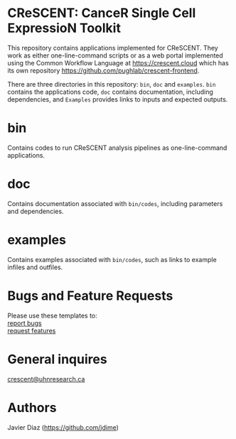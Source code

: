 # CReSCENT: CanceR Single Cell ExpressioN Toolkit


This repository contains applications implemented for CReSCENT. They work as either one-line-command scripts or as a web portal implemented using the Common Workflow Language at https://crescent.cloud which has its own repository https://github.com/pughlab/crescent-frontend.

There are three directories in this repository: `bin`, `doc` and `examples`. `bin` contains the applications code, `doc` contains documentation, including dependencies, and `Examples` provides links to inputs and expected outputs.

bin
================
Contains codes to run CReSCENT analysis pipelines as one-line-command applications.

doc
================
Contains documentation associated with `bin/codes`, including parameters and dependencies.

examples
================
Contains examples associated with `bin/codes`, such as links to example infiles and outfiles.

Bugs and Feature Requests
================
Please use these templates to: <br />
[report bugs](https://github.com/pughlab/crescent/blob/master/.github/ISSUE_TEMPLATE/bug_report.md) <br />
[request features](https://github.com/pughlab/crescent/blob/master/.github/ISSUE_TEMPLATE/feature_request.md)

General inquires
================
<crescent@uhnresearch.ca>

Authors
================
Javier Diaz (https://github.com/jdime)
